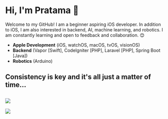 # Hi, I'm Pratama 👋

Welcome to my GitHub! I am a beginner aspiring iOS developer. In addition to iOS, I am also interested in backend, AI, machine learning, and robotics. I am constantly learning and open to feedback and collaboration. 😊

- **Apple Development** (iOS, watchOS, macOS, tvOS, visionOS)
- **Backend** (Vapor [Swift], CodeIgniter [PHP], Laravel [PHP], Spring Boot [Java])
- **Robotics** (Arduino)

## Consistency is key and it's all just a matter of time...
![](https://github-readme-streak-stats.herokuapp.com/?user=pratama6624&theme=dark&hide_border=false)
---
![](https://github-readme-stats.vercel.app/api/top-langs/?username=pratama6624&theme=dark&hide_border=false&include_all_commits=false&count_private=false&layout=compact)
